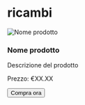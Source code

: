 # ricambi
<div class="product">
  <img src="path_to_image.jpg" alt="Nome prodotto">
  <h3>Nome prodotto</h3>
  <p>Descrizione del prodotto</p>
  <p>Prezzo: €XX.XX</p>
  <button onclick="window.location.href='link_to_purchase_page.html'">Compra ora</button>
</div>
